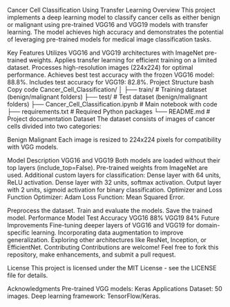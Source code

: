 Cancer Cell Classification Using Transfer Learning
Overview
This project implements a deep learning model to classify cancer cells as either benign or malignant using pre-trained VGG16 and VGG19 models with transfer learning. The model achieves high accuracy and demonstrates the potential of leveraging pre-trained models for medical image classification tasks.

Key Features
Utilizes VGG16 and VGG19 architectures with ImageNet pre-trained weights.
Applies transfer learning for efficient training on a limited dataset.
Processes high-resolution images (224x224) for optimal performance.
Achieves best test accuracy with the frozen VGG16 model: 88.8%.
Includes test accuracy for VGG19: 82.8%.
Project Structure
bash
Copy code
Cancer_Cell_Classification/
│
├── train/                   # Training dataset (benign/malignant folders)
├── test/                    # Test dataset (benign/malignant folders)
├── Cancer_Cell_Classification.ipynb  # Main notebook with code
├── requirements.txt         # Required Python packages
└── README.md                # Project documentation
Dataset
The dataset consists of images of cancer cells divided into two categories:

Benign
Malignant
Each image is resized to 224x224 pixels for compatibility with VGG models.

Model Description
VGG16 and VGG19
Both models are loaded without their top layers (include_top=False).
Pre-trained weights from ImageNet are used.
Additional custom layers for classification:
Dense layer with 64 units, ReLU activation.
Dense layer with 32 units, softmax activation.
Output layer with 2 units, sigmoid activation for binary classification.
Optimizer and Loss Function
Optimizer: Adam
Loss Function: Mean Squared Error.

Preprocess the dataset.
Train and evaluate the models.
Save the trained model.
Performance
Model	Test Accuracy
VGG16	88%
VGG19	84%
Future Improvements
Fine-tuning deeper layers of VGG16 and VGG19 for domain-specific learning.
Incorporating data augmentation to improve generalization.
Exploring other architectures like ResNet, Inception, or EfficientNet.
Contributing
Contributions are welcome! Feel free to fork this repository, make enhancements, and submit a pull request.

License
This project is licensed under the MIT License - see the LICENSE file for details.

Acknowledgments
Pre-trained VGG models: Keras Applications
Dataset: 50 images.
Deep learning framework: TensorFlow/Keras.
